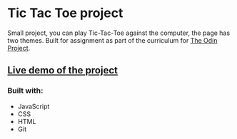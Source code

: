 # Tic Tac Toe project

Small project, you can play Tic-Tac-Toe against the computer, the page has two themes. Built for assignment as part of the curriculum for [The Odin Project](https://www.theodinproject.com/).

## [Live demo of the project](https://sebapkfd.github.io/tic-tac-toe/)

### Built with: 
* JavaScript
* CSS
* HTML
* Git